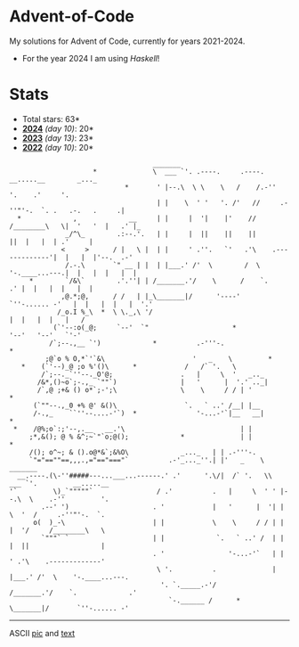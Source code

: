 # **Advent-of-Code**
My solutions for Advent of Code, currently for years 2021-2024.
- For the year 2024 I am using *Haskell*!

# Stats
- Total stars: 63*
- **[2024](https://github.com/Rionit/Advent-of-Code/tree/main/aoc2024)** _(day 10)_: 20*
- **[2023](https://github.com/Rionit/Advent-of-Code/tree/main/aoc2023)** _(day 13)_: 23*
- **[2022](https://github.com/Rionit/Advent-of-Code/tree/main/aoc2022)** _(day 10)_: 20*

```
                                    _______      
                     *              \  ___ `'. .----.     .----.   __.....__        _..._         
                             *       ' |--.\  \ \    \   /    /.-''         '.    .'     '.        
                                     | |    \  ' '   '. /'   //     .-''"'-.  `. .   .-.   .     .| 
  *             ,             __     | |     |  '|    |'    //     /________\   \|  '   '  |   .' |_
              _/^\_        .:--.'.   | |     |  ||    ||    ||                  ||  |   |  | .'     |
             <     >      / |   \ |  | |     ' .''.   `'   .'\    .-------------'|  |   |  |'--.  .-'
              /.-.\       `" __ | |  | |___.' /'  \        /  \    '-.____...---.|  |   |  |   |  | 
     *        `/&\`        .'.''| | /_______.'/    \      /    `.             .' |  |   |  |   |  | 
             ,@.*;@,      / /   | |_\_______|/      '----'       `''-...... -'   |  |   |  |   |  '.'
            /_o.I %_\  *  \ \._,\ '/                                             |  |   |  |   |   /
           (`'--:o(_@;     `--'  `"                     *                        '--'   '--'   `'-' 
          /`;--.,__ `')             *          .-'''-.                                    *
         ;@`o % O,*`'`&\                      '   _    \         *          
   *    (`'--)_@ ;o %'()\      *            /   /` '.   \      
        /`;--._`''--._O'@;                 .   |     \  '   _.._                                   
       /&*,()~o`;-.,_ `""`)                |   '      |  '.' .._|   
       /`,@ ;+& () o*`;-';\                \    \     / / | '                     *
      (`""--.,_0 +% @' &()\                 `.   ` ..' /__| |__  
      /-.,_    ``''--....-'`)  *               '-...-'`|__   __|                              *
 *    /@%;o`:;'--,.__   __.'\                             | |  
     ;*,&(); @ % &^;~`"`o;@();             *              | |             *
     /(); o^~; & ().o@*&`;&%O\             _..._   | | .-'''-.       
     `"="==""==,,,.,="=="==="`          .-'_..._''.| |'   _    \ _______                          
  __.----.(\-''#####---...___...------.' .'      '.\/|  /` '.   \\  ___ `'.         __.....__    
'`         \)_`"""""`                / .'          .   |     \  ' ' |--.\  \    .-''         '.  
        .--' ')                     . '            |   '      |  '| |    \  '  /     .-''"'-.  `.   
      o(  )_-\                      | |            \    \     / / | |     |  '/     /________\   \
        `"""` `                     | |             `.   ` ..' /  | |     |  ||                  |
                                    . '                '-...-'`   | |     ' .'\    .-------------'
                                     \ '.          .              | |___.' /'  \    '-.____...---. 
                                      '. `._____.-'/             /_______.'/    `.             .'   
                                        `-.______ /      *       \_______|/       `''-...... -'      

```
---
ASCII [pic](https://asciiart.website/index.php?art=holiday/christmas/trees) and [text](https://patorjk.com/software/taag/#p=display&f=Crazy&t=Advent%0Aof%0ACode)
